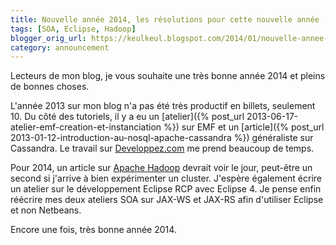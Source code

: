 ```yaml
---
title: Nouvelle année 2014, les résolutions pour cette nouvelle année
tags: [SOA, Eclipse, Hadoop]
blogger_orig_url: https://keulkeul.blogspot.com/2014/01/nouvelle-annee-2014-les-resolutions.html
category: announcement
---
```


Lecteurs de mon blog, je vous souhaite une très bonne année 2014 et pleins de bonnes choses.

L'année 2013 sur mon blog n'a pas été très productif en billets, seulement 10. Du côté des tutoriels, il y a eu un [atelier]({% post_url 2013-06-17-atelier-emf-creation-et-instanciation %}) sur EMF et un [article]({% post_url 2013-01-12-introduction-au-nosql-apache-cassandra %}) généraliste sur Cassandra. Le travail sur [Developpez.com](http://www.developpez.com/) me prend beaucoup de temps.

Pour 2014, un article sur [Apache Hadoop](http://hadoop.apache.org/) devrait voir le jour, peut-être un second si j'arrive à bien expérimenter un cluster. J'espère également écrire un atelier sur le développement Eclipse RCP avec Eclipse 4. Je pense enfin réécrire mes deux ateliers SOA sur JAX-WS et JAX-RS afin d'utiliser Eclipse et non Netbeans.

Encore une fois, très bonne année 2014.